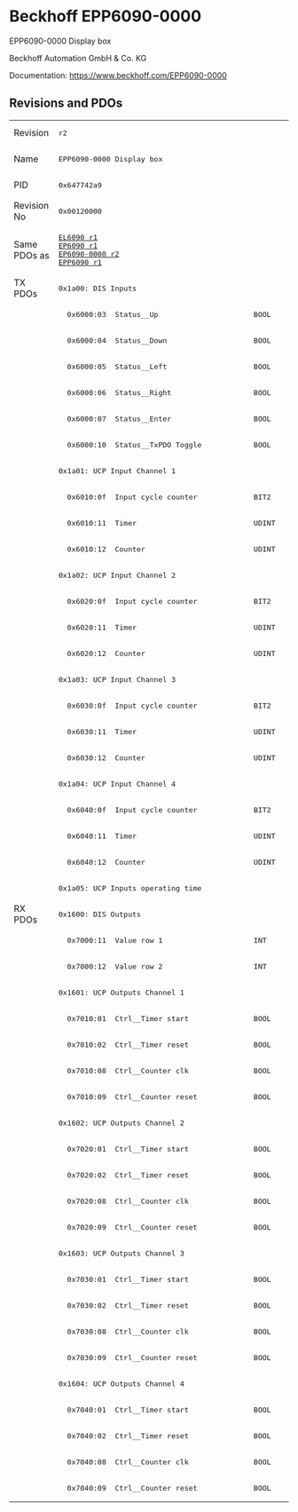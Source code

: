 # Beckhoff EPP6090-0000

EPP6090-0000 Display box

Beckhoff Automation GmbH & Co. KG

Documentation: <a href="https://www.beckhoff.com/EPP6090-0000">https://www.beckhoff.com/EPP6090-0000</a>

## Revisions and PDOs
<table>
<tr >
<td class="first">Revision</td>
<td ><pre>r2</pre></td>
</tr>
<tr >
<td class="first">Name</td>
<td ><pre>EPP6090-0000 Display box</pre></td>
</tr>
<tr >
<td class="first">PID</td>
<td ><pre>0x647742a9</pre></td>
</tr>
<tr >
<td class="first">Revision No</td>
<td ><pre>0x00120000</pre></td>
</tr>
<tr >
<td class="first">Same PDOs as</td>
<td ><pre><a href="EL6090">EL6090 r1</a><br/><a href="EP6090">EP6090 r1</a><br/><a href="EP6090-0000">EP6090-0000 r2</a><br/><a href="EPP6090">EPP6090 r1</a></pre></td>
</tr>
<tr class="txpdo pdosection">
<td class="first" rowspan=24 valign=top>TX PDOs</td>
<td><pre>0x1a00: DIS Inputs</pre></td>
<td></td>
</tr>
<tr class="txpdo">
<td class="first"><pre>  0x6000:03  Status__Up                      BOOL</pre></td>
</tr>
<tr class="txpdo">
<td class="first"><pre>  0x6000:04  Status__Down                    BOOL</pre></td>
</tr>
<tr class="txpdo">
<td class="first"><pre>  0x6000:05  Status__Left                    BOOL</pre></td>
</tr>
<tr class="txpdo">
<td class="first"><pre>  0x6000:06  Status__Right                   BOOL</pre></td>
</tr>
<tr class="txpdo">
<td class="first"><pre>  0x6000:07  Status__Enter                   BOOL</pre></td>
</tr>
<tr class="txpdo">
<td class="first"><pre>  0x6000:10  Status__TxPDO Toggle            BOOL</pre></td>
</tr>
<tr class="txpdo pdosection">
<td class="first"><pre>0x1a01: UCP Input Channel 1</pre></td>
</tr>
<tr class="txpdo">
<td class="first"><pre>  0x6010:0f  Input cycle counter             BIT2</pre></td>
</tr>
<tr class="txpdo">
<td class="first"><pre>  0x6010:11  Timer                           UDINT</pre></td>
</tr>
<tr class="txpdo">
<td class="first"><pre>  0x6010:12  Counter                         UDINT</pre></td>
</tr>
<tr class="txpdo pdosection">
<td class="first"><pre>0x1a02: UCP Input Channel 2</pre></td>
</tr>
<tr class="txpdo">
<td class="first"><pre>  0x6020:0f  Input cycle counter             BIT2</pre></td>
</tr>
<tr class="txpdo">
<td class="first"><pre>  0x6020:11  Timer                           UDINT</pre></td>
</tr>
<tr class="txpdo">
<td class="first"><pre>  0x6020:12  Counter                         UDINT</pre></td>
</tr>
<tr class="txpdo pdosection">
<td class="first"><pre>0x1a03: UCP Input Channel 3</pre></td>
</tr>
<tr class="txpdo">
<td class="first"><pre>  0x6030:0f  Input cycle counter             BIT2</pre></td>
</tr>
<tr class="txpdo">
<td class="first"><pre>  0x6030:11  Timer                           UDINT</pre></td>
</tr>
<tr class="txpdo">
<td class="first"><pre>  0x6030:12  Counter                         UDINT</pre></td>
</tr>
<tr class="txpdo pdosection">
<td class="first"><pre>0x1a04: UCP Input Channel 4</pre></td>
</tr>
<tr class="txpdo">
<td class="first"><pre>  0x6040:0f  Input cycle counter             BIT2</pre></td>
</tr>
<tr class="txpdo">
<td class="first"><pre>  0x6040:11  Timer                           UDINT</pre></td>
</tr>
<tr class="txpdo">
<td class="first"><pre>  0x6040:12  Counter                         UDINT</pre></td>
</tr>
<tr class="txpdo pdosection">
<td class="first"><pre>0x1a05: UCP Inputs operating time</pre></td>
</tr>
<tr class="rxpdo pdosection">
<td class="first" rowspan=23 valign=top>RX PDOs</td>
<td><pre>0x1600: DIS Outputs</pre></td>
<td></td>
</tr>
<tr class="rxpdo">
<td class="first"><pre>  0x7000:11  Value row 1                     INT</pre></td>
</tr>
<tr class="rxpdo">
<td class="first"><pre>  0x7000:12  Value row 2                     INT</pre></td>
</tr>
<tr class="rxpdo pdosection">
<td class="first"><pre>0x1601: UCP Outputs Channel 1</pre></td>
</tr>
<tr class="rxpdo">
<td class="first"><pre>  0x7010:01  Ctrl__Timer start               BOOL</pre></td>
</tr>
<tr class="rxpdo">
<td class="first"><pre>  0x7010:02  Ctrl__Timer reset               BOOL</pre></td>
</tr>
<tr class="rxpdo">
<td class="first"><pre>  0x7010:08  Ctrl__Counter clk               BOOL</pre></td>
</tr>
<tr class="rxpdo">
<td class="first"><pre>  0x7010:09  Ctrl__Counter reset             BOOL</pre></td>
</tr>
<tr class="rxpdo pdosection">
<td class="first"><pre>0x1602: UCP Outputs Channel 2</pre></td>
</tr>
<tr class="rxpdo">
<td class="first"><pre>  0x7020:01  Ctrl__Timer start               BOOL</pre></td>
</tr>
<tr class="rxpdo">
<td class="first"><pre>  0x7020:02  Ctrl__Timer reset               BOOL</pre></td>
</tr>
<tr class="rxpdo">
<td class="first"><pre>  0x7020:08  Ctrl__Counter clk               BOOL</pre></td>
</tr>
<tr class="rxpdo">
<td class="first"><pre>  0x7020:09  Ctrl__Counter reset             BOOL</pre></td>
</tr>
<tr class="rxpdo pdosection">
<td class="first"><pre>0x1603: UCP Outputs Channel 3</pre></td>
</tr>
<tr class="rxpdo">
<td class="first"><pre>  0x7030:01  Ctrl__Timer start               BOOL</pre></td>
</tr>
<tr class="rxpdo">
<td class="first"><pre>  0x7030:02  Ctrl__Timer reset               BOOL</pre></td>
</tr>
<tr class="rxpdo">
<td class="first"><pre>  0x7030:08  Ctrl__Counter clk               BOOL</pre></td>
</tr>
<tr class="rxpdo">
<td class="first"><pre>  0x7030:09  Ctrl__Counter reset             BOOL</pre></td>
</tr>
<tr class="rxpdo pdosection">
<td class="first"><pre>0x1604: UCP Outputs Channel 4</pre></td>
</tr>
<tr class="rxpdo">
<td class="first"><pre>  0x7040:01  Ctrl__Timer start               BOOL</pre></td>
</tr>
<tr class="rxpdo">
<td class="first"><pre>  0x7040:02  Ctrl__Timer reset               BOOL</pre></td>
</tr>
<tr class="rxpdo">
<td class="first"><pre>  0x7040:08  Ctrl__Counter clk               BOOL</pre></td>
</tr>
<tr class="rxpdo">
<td class="first"><pre>  0x7040:09  Ctrl__Counter reset             BOOL</pre></td>
</tr>
</table>
